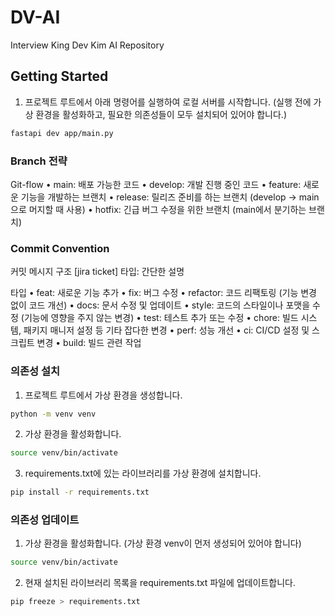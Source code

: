 # DV-AI

Interview King Dev Kim AI Repository

## Getting Started

1. 프로젝트 루트에서 아래 명령어를 실행하여 로컬 서버를 시작합니다. (실행 전에 가상 환경을 활성화하고, 필요한 의존성들이 모두 설치되어 있어야 합니다.)

```bash
fastapi dev app/main.py
```

### Branch 전략

Git-flow
• main: 배포 가능한 코드
• develop: 개발 진행 중인 코드
• feature: 새로운 기능을 개발하는 브랜치
• release: 릴리즈 준비를 하는 브랜치 (develop -> main 으로 머지할 때 사용)
• hotfix: 긴급 버그 수정을 위한 브랜치 (main에서 분기하는 브랜치)

### Commit Convention

커밋 메시지 구조
[jira ticket] 타입: 간단한 설명

타입
• feat: 새로운 기능 추가
• fix: 버그 수정
• refactor: 코드 리팩토링 (기능 변경 없이 코드 개선)
• docs: 문서 수정 및 업데이트
• style: 코드의 스타일이나 포맷을 수정 (기능에 영향을 주지 않는 변경)
• test: 테스트 추가 또는 수정
• chore: 빌드 시스템, 패키지 매니저 설정 등 기타 잡다한 변경
• perf: 성능 개선
• ci: CI/CD 설정 및 스크립트 변경
• build: 빌드 관련 작업

### 의존성 설치

1.  프로젝트 루트에서 가상 환경을 생성합니다.

```bash
python -m venv venv
```

2.  가상 환경을 활성화합니다.

```bash
source venv/bin/activate
```

3.  requirements.txt에 있는 라이브러리를 가상 환경에 설치합니다.

```bash
pip install -r requirements.txt
```

### 의존성 업데이트

1.  가상 환경을 활성화합니다. (가상 환경 venv이 먼저 생성되어 있어야 합니다)

```bash
source venv/bin/activate
```

2.  현재 설치된 라이브러리 목록을 requirements.txt 파일에 업데이트합니다.

```bash
pip freeze > requirements.txt
```
